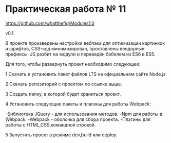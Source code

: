 <h1>Практическая работа № 11</h1>

https://github.com/whatthefig/Modules1.0

v0.1

В проекте произведены настройки вебпака для оптимизации картинкок и шрифтов, CSS-код минимизирован, проставлены вендорные префиксы. JS разбит на модули и переведён бабелем из ES6 в ES5.

Для того, чтобы развернуть проект необходимо следующее:


1 Скачать и установить пакет файлов LTS на официальном сайте Node.js


2 Скачать репозиторий с проектом по ссылке выше.


3 Создать папку, в которой будет храниться проект.


4 Установить следующие пакеты и плагины для работы Webpack:

 -Библиотека JQuery  - для использования методов.
 -Npm для работы в Webpack.
 -Webpack - оболочка для сбора проекта.
 -Плагины для работы с HTML,CSS,командной строкой.


5 Запустить проект в режиме dev,build или deploy.
